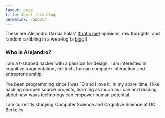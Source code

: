 ```yaml
---
layout: page
title: About this blog
permalink: /about/
---
```


These are Alejandro García Salas' ([that's me](http://alejandrogarciasalas.me)) opinions, raw thoughts, and random rambling in a web-log (a [blog](https://en.wikipedia.org/wiki/Blog)!).

### Who is Alejandro?
I am a t-shaped hacker with a passion for design. I am interested in cognitive augmentation, ed-tech, human computer interaction and entrepreneurship.

I've been programming since I was 13 and I love it. In my spare time, I like hacking on open source projects, learning as much as I can and reading about new ways technology can empower human potential.

I am currently studying Computer Science and Cognitive Science at UC Berkeley.

